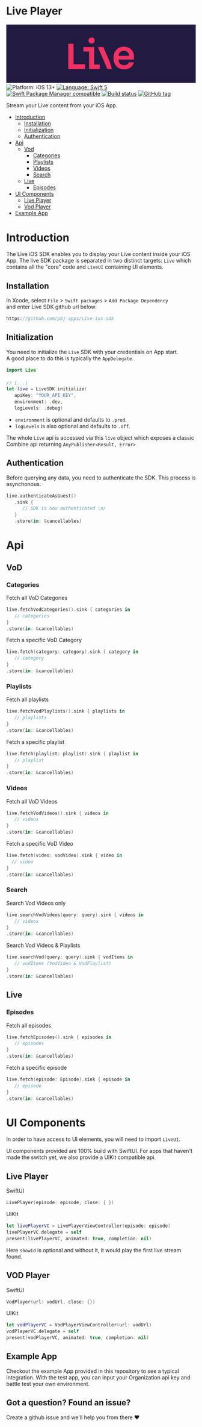 # Live Player
![Live](banner.png)
![Platform: iOS 13+](https://img.shields.io/badge/platform-iOS%20-blue.svg?style=flat)
[![Language: Swift 5](https://img.shields.io/badge/language-swift%205-f48041.svg?style=flat)](https://developer.apple.com/swift)
[![Swift Package Manager compatible](https://img.shields.io/badge/SPM-compatible-4BC51D.svg?style=flat)](https://swift.org/package-manager/)
[![Build status](https://build.appcenter.ms/v0.1/apps/3c45f38a-7b97-4647-9355-e95c6383ce05/branches/main/badge)](https://appcenter.ms)
[![GitHub tag](https://img.shields.io/github/release/pbj-apps/Live-ios-sdk.svg)]()

Stream your Live content from your iOS App.

- [Introduction](#Introduction)
    - [Installation](#Installation)
    - [Initialization](#Initialization)
    - [Authentication](#Authentication)
- [Api](#Api)
    - [Vod](#Vod)
        - [Categories](#Categories)
        - [Playlists](#Playlists)
        - [Videos](#Videos)
        - [Search](#Search)
    - [Live](#Live) 
        - [Episodes](#Episodes) 
- [UI Components](#UI-Components)
    - [Live Player](#Live-Player)
    - [Vod Player](#Vod-Player)
- [Example App](#Example-App)


# Introduction
The Live iOS SDK enables you to display your Live content inside your iOS App.
The live SDK package is separated in two distinct targets:  `Live` which contains all the "core" code and `LiveUI` containing UI elements.

## Installation
In Xcode, select `File` > `Swift packages` > `Add Package Dependency`  
and enter Live SDK github url below:
```swift
https://github.com/pbj-apps/Live-ios-sdk
```

## Initialization
You need to initialize the `Live` SDK with your credentials on App start.  
A good place to do this is typically the `AppDelegate`.
```swift
import Live

// [...]
let live = LiveSDK.initialize(
   apiKey: "YOUR_API_KEY",
   environment: .dev,
   logLevels: .debug)
```
- `environment` is optional and defaults to `.prod`.  
- `logLevels` is also optional and defaults to `.off`.  

The whole `Live` api is accessed via this `live` object which exposes a classic Combine api returning `AnyPublisher<Result, Error>`

## Authentication

Before querying any data, you need to authenticate the SDK. This process is asynchonous.
```swift
live.authenticateAsGuest()
   .sink { 
      // SDK is now authenticated \o/
   }
   .store(in: &cancellables)
```

# Api

## VoD

### Categories

Fetch all VoD Categories
```swift
live.fetchVodCategories().sink { categories in 
   // categories
}
.store(in: &cancellables)
```

Fetch a specific VoD Category

```swift
live.fetch(category: category).sink { category in 
   // category
}
.store(in: &cancellables)
```

### Playlists
Fetch all playlists
```swift
live.fetchVodPlaylists().sink { playlists in 
   // playlists
}
.store(in: &cancellables)
```
Fetch a specific playlist
```swift
live.fetch(playlist: playlist).sink { playlist in 
   // playlist
}
.store(in: &cancellables)
```

### Videos

Fetch all VoD Videos
```swift
live.fetchVodVideos().sink { videos in 
   // videos
}
.store(in: &cancellables)
```

 Fetch a specific VoD Video
 ```swift
live.fetch(video: vodVideo).sink { video in 
   // video
}
.store(in: &cancellables)
```

### Search

Search Vod Videos only
```swift
live.searchVodVideos(query: query).sink { videos in 
   // videos
}
.store(in: &cancellables)
```

 Search Vod Videos & Playlists
```swift
live.searchVod(query: query).sink { vodItems in 
   // vodItems (VodVideo & VodPlaylist)
}
.store(in: &cancellables)
```

## Live

### Episodes

Fetch all episodes
```swift
live.fetchEpisodes().sink { episodes in 
   // episodes
}
.store(in: &cancellables)
```

Fetch a specific episode
```swift
live.fetch(episode: Episode).sink { episode in 
   // episode
}
.store(in: &cancellables)
```

# UI Components
In order to have access to UI elements, you will need to import `LiveUI`.

UI components provided are 100% build with SwiftUI. For apps that haven't made the switch yet, we also provide a UIKit compatible api.


## Live Player

SwiftUI
```swift
LivePlayer(episode: episode, close: { })
```

UIKIt
```swift
let livePlayerVC = LivePlayerViewController(episode: episode)
livePlayerVC.delegate = self
present(livePlayerVC, animated: true, completion: nil)
```

Here `showId` is optional and without it, it would play the first live stream found.

## VOD Player

SwiftUI
```swift
VodPlayer(url: vodUrl, close: {})
```

UIKit
```swift
let vodPlayerVC = VodPlayerViewController(url: vodUrl)
vodPlayerVC.delegate = self
present(vodPlayerVC, animated: true, completion: nil)
```


## Example App
Checkout the example App provided in this repository to see a typical integration.
With the test app, you can input your Organization api key and battle test your own environment.

## Got a question? Found an issue? 
Create a github issue and we'll help you from there ❤️


